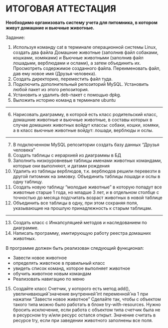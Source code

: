 # ИТОГОВАЯ АТТЕСТАЦИЯ

**Необходимо организовать систему учета для питомника, в котором живут домашние и вьючные животные.**

Задание:

1.	Используя команду cat в терминале операционной системы Linux, создать два файла Домашние животные (заполнив файл собаками, кошками, хомяками) и Вьючные животными (заполнив файл лошадьми, верблюдами и ослами), а затем объединить их. Просмотреть содержимое созданного файла. Переименовать файл, дав ему новое имя (Друзья человека).
2.	Создать директорию, переместить файл туда.
3.	Подключить дополнительный репозиторий MySQL. Установить любой пакет из этого репозитория.
4.	Установить и удалить deb-пакет с помощью dpkg.
5.	Выложить историю команд в терминале ubuntu
----
6.	Нарисовать диаграмму, в которой есть класс родительский класс, домашние животные и вьючные животные, в составы которых в случае домашних животных войдут классы: собаки, кошки, хомяки, а в класс вьючные животные войдут: лошади, верблюды и ослы.
----
7.	В подключенном MySQL репозитории создать базу данных “Друзья человека”
8.	Создать таблицы с иерархией из диаграммы в БД
9.	Заполнить низкоуровневые таблицы именами животных командами, которые они выполняют, и датами рождения
10.	Удалить из таблицы верблюдов, т.к. верблюдов решили перевезти в другой питомник на зимовку. Объединить таблицы лошади и ослы в одну таблицу.
11.	Создать новую таблицу “молодые животные” в которую попадут все животные старше 1 года, но младше 3 лет, и в отдельном столбце с точностью до месяца подсчитать возраст животных в новой таблице
12.	Объединить все таблицы в одну, при этом сохраняя поля, указывающие на прошлую принадлежность к старым таблицам.
----
13.	Создать класс с Инкапсуляцией методов и наследованием по диаграмме.
14.	Написать программу, имитирующую работу реестра домашних животных.

В программе должен быть реализован следующий функционал:
- Завести новое животное
- определять животное в правильный класс
- увидеть список команд, которое выполняет животное
- обучить животное новым командам
- Реализовать навигацию по меню

15.	Создайте класс Счетчик, у которого есть метод add(), увеличивающий̆ значение внутренней̆ int переменной̆ на 1 при нажатии “Завести новое животное” Сделайте так, чтобы с объектом такого типа можно было работать в блоке try-with-resources. Нужно бросить исключение, если работа с объектом типа счетчик была не в ресурсном try и/или ресурс остался открыт. Значение считать в ресурсе try, если при заведении животного заполнены все поля.
